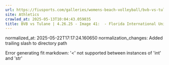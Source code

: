 ```yaml
---
url: https://fiusports.com/galleries/womens-beach-volleyball/bvb-vs-tulane-4-26-25/image-41/358/62905/
site: Athletics
crawled_at: 2025-05-13T10:04:43.059035
title: BVB vs Tulane | 4.26.25 - Image 41:  - Florida International University
---
```

normalized_at: 2025-05-22T17:17:24.160650
normalization_changes: Added trailing slash to directory path

Error generating fit markdown: '<' not supported between instances of 'int' and 'str'